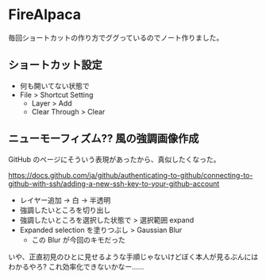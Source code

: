 FireAlpaca
===

毎回ショートカットの作り方でググっているのでノート作りました。

## ショートカット設定

- 何も開いてない状態で
- File > Shortcut Setting
    - Layer > Add
    - Clear Through > Clear

## ニューモーフィズム?? 風の強調画像作成

GitHub のページにそういう表現があったから、真似したくなった。

https://docs.github.com/ja/github/authenticating-to-github/connecting-to-github-with-ssh/adding-a-new-ssh-key-to-your-github-account

- レイヤー追加 -> 白 -> 半透明
- 強調したいところを切り出し
- 強調したいところを選択した状態で > 選択範囲 expand
- Expanded selection を塗りつぶし > Gaussian Blur
    - この Blur が今回のキモだった

いや、正直初見のひとに見せるような手順じゃないけどぼく本人が見るぶんにはわかるやろ? これ効率化できないかなー……
